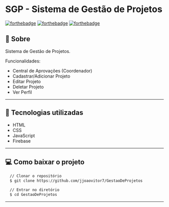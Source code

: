 # SGP - Sistema de Gestão de Projetos

[![forthebadge](https://forthebadge.com/images/badges/uses-html.svg)](https://forthebadge.com)
[![forthebadge](https://forthebadge.com/images/badges/uses-css.svg)](https://forthebadge.com)
[![forthebadge](https://forthebadge.com/images/badges/uses-js.svg)](https://forthebadge.com)


## :scroll: Sobre
Sistema de Gestão de Projetos.

Funcionalidades:
* Central de Aprovações (Coordenador)
* Cadastrar/Adicionar Projeto
* Editar Projeto
* Deletar Projeto
* Ver Perfil

---


## :rocket: Tecnologias utilizadas
* HTML
* CSS
* JavaScript
* Firebase

---


## :computer: Como baixar o projeto
```bash
  // Clonar o repositório
  $ git clone https://github.com/jjoaovitor7/GestaoDeProjetos

  // Entrar no diretório
  $ cd GestaoDeProjetos
```

---
